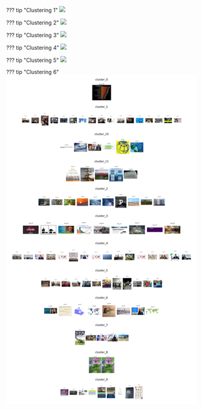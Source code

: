 ??? tip "Clustering 1"
    ![](../polarvis_collocations/C1_collocation.png)

??? tip "Clustering 2"
    ![](../polarvis_collocations/C2_collocation.png)

??? tip "Clustering 3"
    ![](../polarvis_collocations/C3_collocation.png)

??? tip "Clustering 4"
    ![](../polarvis_collocations/C4_collocation.png)

??? tip "Clustering 5"
    ![](../polarvis_collocations/C5_collocation.png)

??? tip "Clustering 6"
    ![](../polarvis_collocations/C6_collocation.png)
